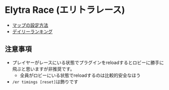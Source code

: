 # Elytra Race (エリトラレース)

* [マップの設定方法](/elytrarace/configuring-map)
* [デイリーランキング](/elytrarace/daily-ranking)

## 注意事項
- プレイヤーがレースにいる状態でプラグインをreloadするとロビーに勝手に飛ぶと思いますが非推奨です。
  - 全員がロビーにいる状態でreloadするのは比較的安全なほう
- `/er timings [reset]`は飾りです
